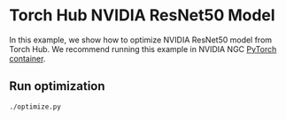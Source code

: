 <!--
Copyright (c) 2021-2023, NVIDIA CORPORATION. All rights reserved.

Licensed under the Apache License, Version 2.0 (the "License");
you may not use this file except in compliance with the License.
You may obtain a copy of the License at

    http://www.apache.org/licenses/LICENSE-2.0

Unless required by applicable law or agreed to in writing, software
distributed under the License is distributed on an "AS IS" BASIS,
WITHOUT WARRANTIES OR CONDITIONS OF ANY KIND, either express or implied.
See the License for the specific language governing permissions and
limitations under the License.
-->

# Torch Hub NVIDIA ResNet50 Model

In this example, we show how to optimize NVIDIA ResNet50 model from Torch Hub. We recommend running this example in NVIDIA NGC [PyTorch container](https://catalog.ngc.nvidia.com/orgs/nvidia/containers/pytorch).

## Run optimization

```bash
./optimize.py
```
